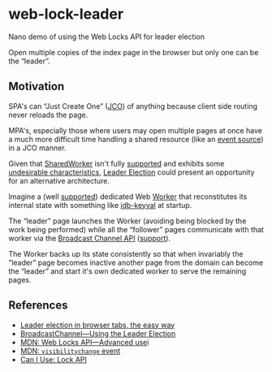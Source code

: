# web-lock-leader

Nano demo of using the Web Locks API for leader election

Open multiple copies of the index page in the browser but only one can be the “leader”. 

## Motivation

SPA's can “Just Create One” ([JCO](http://butunclebob.com/ArticleS.UncleBob.SingletonVsJustCreateOne)) of anything because client side routing never reloads the page. 

MPA's, especially those where users may open multiple pages at once have a much more difficult time handling a shared resource (like an [event source](https://html.spec.whatwg.org/multipage/server-sent-events.html#authoring-notes)) in a JCO manner. 

Given that [SharedWorker](https://developer.mozilla.org/en-US/docs/Web/API/SharedWorker) isn't fully [supported](https://caniuse.com/mdn-api_sharedworker) and exhibits some [undesirable characteristics](https://stackoverflow.com/questions/76237093/how-to-keep-sharedworker-alive-durning-reload-navigation), [Leader Election](https://en.wikipedia.org/wiki/Leader_election) could present an opportunity for an alternative architecture.

Imagine a (well [supported](https://caniuse.com/webworkers)) dedicated Web [Worker](https://developer.mozilla.org/en-US/docs/Web/API/Worker) that reconstitutes its internal state with something like [idb-keyval](https://github.com/jakearchibald/idb-keyval) at startup.

The “leader” page launches the Worker (avoiding being blocked by the work being performed) while all the “follower” pages communicate with that worker via the [Broadcast Channel API](https://developer.mozilla.org/en-US/docs/Web/API/Broadcast_Channel_API) ([support](https://caniuse.com/broadcastchannel)). 

The Worker backs up its state consistently so that when invariably the “leader” page becomes inactive another page from the domain can become the “leader” and start it's own dedicated worker to serve the remaining pages.    
## References
- [Leader election in browser tabs, the easy way](https://greenvitriol.com/posts/browser-leader)
- [BroadcastChannel—Using the Leader Election](https://github.com/pubkey/broadcast-channel#using-the-leaderelection)
- [MDN: Web Locks API—Advanced use](https://developer.mozilla.org/en-US/docs/Web/API/Web_Locks_API#advanced_use)i
- [MDN: `visibilitychange` event](https://developer.mozilla.org/en-US/docs/Web/API/Document/visibilitychange_event)
- [Can I Use: Lock API](https://caniuse.com/mdn-api_lock)



